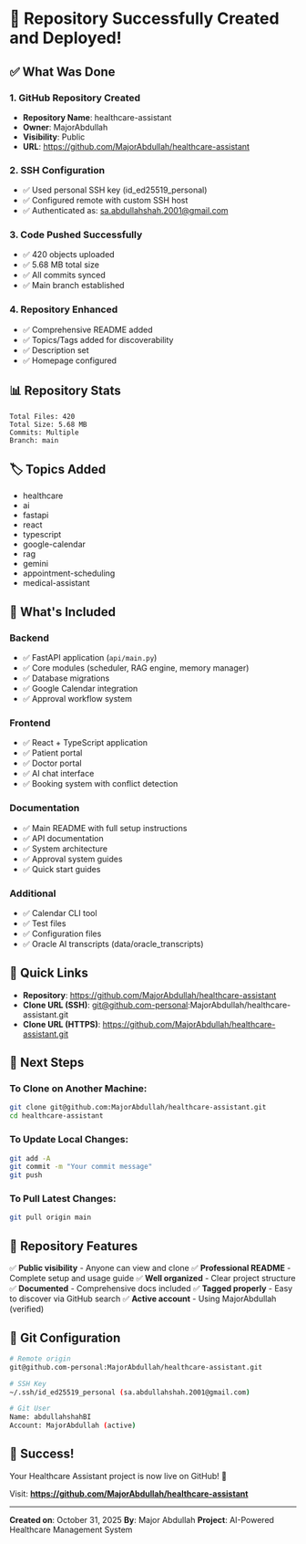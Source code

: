 # 🎉 Repository Successfully Created and Deployed!

## ✅ What Was Done

### 1. **GitHub Repository Created**
- **Repository Name**: healthcare-assistant
- **Owner**: MajorAbdullah
- **Visibility**: Public
- **URL**: https://github.com/MajorAbdullah/healthcare-assistant

### 2. **SSH Configuration**
- ✅ Used personal SSH key (id_ed25519_personal)
- ✅ Configured remote with custom SSH host
- ✅ Authenticated as: sa.abdullahshah.2001@gmail.com

### 3. **Code Pushed Successfully**
- ✅ 420 objects uploaded
- ✅ 5.68 MB total size
- ✅ All commits synced
- ✅ Main branch established

### 4. **Repository Enhanced**
- ✅ Comprehensive README added
- ✅ Topics/Tags added for discoverability
- ✅ Description set
- ✅ Homepage configured

## 📊 Repository Stats

```
Total Files: 420
Total Size: 5.68 MB
Commits: Multiple
Branch: main
```

## 🏷️ Topics Added

- healthcare
- ai
- fastapi
- react
- typescript
- google-calendar
- rag
- gemini
- appointment-scheduling
- medical-assistant

## 📁 What's Included

### Backend
- ✅ FastAPI application (`api/main.py`)
- ✅ Core modules (scheduler, RAG engine, memory manager)
- ✅ Database migrations
- ✅ Google Calendar integration
- ✅ Approval workflow system

### Frontend
- ✅ React + TypeScript application
- ✅ Patient portal
- ✅ Doctor portal
- ✅ AI chat interface
- ✅ Booking system with conflict detection

### Documentation
- ✅ Main README with full setup instructions
- ✅ API documentation
- ✅ System architecture
- ✅ Approval system guides
- ✅ Quick start guides

### Additional
- ✅ Calendar CLI tool
- ✅ Test files
- ✅ Configuration files
- ✅ Oracle AI transcripts (data/oracle_transcripts)

## 🔗 Quick Links

- **Repository**: https://github.com/MajorAbdullah/healthcare-assistant
- **Clone URL (SSH)**: git@github.com-personal:MajorAbdullah/healthcare-assistant.git
- **Clone URL (HTTPS)**: https://github.com/MajorAbdullah/healthcare-assistant.git

## 📝 Next Steps

### To Clone on Another Machine:
```bash
git clone git@github.com:MajorAbdullah/healthcare-assistant.git
cd healthcare-assistant
```

### To Update Local Changes:
```bash
git add -A
git commit -m "Your commit message"
git push
```

### To Pull Latest Changes:
```bash
git pull origin main
```

## 🎯 Repository Features

✅ **Public visibility** - Anyone can view and clone
✅ **Professional README** - Complete setup and usage guide
✅ **Well organized** - Clear project structure
✅ **Documented** - Comprehensive docs included
✅ **Tagged properly** - Easy to discover via GitHub search
✅ **Active account** - Using MajorAbdullah (verified)

## 🔐 Git Configuration

```bash
# Remote origin
git@github.com-personal:MajorAbdullah/healthcare-assistant.git

# SSH Key
~/.ssh/id_ed25519_personal (sa.abdullahshah.2001@gmail.com)

# Git User
Name: abdullahshahBI
Account: MajorAbdullah (active)
```

## 🎊 Success!

Your Healthcare Assistant project is now live on GitHub! 🚀

Visit: **https://github.com/MajorAbdullah/healthcare-assistant**

---

**Created on**: October 31, 2025
**By**: Major Abdullah
**Project**: AI-Powered Healthcare Management System
